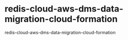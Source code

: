 # redis-cloud-aws-dms-data-migration-cloud-formation
redis-cloud-aws-dms-data-migration-cloud-formation
